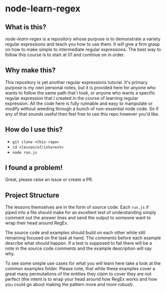 # node-learn-regex

## What is this?

*node-learn-regex* is a repository whose purpose is to demonstrate a variety regular expressions and teach you how to use them. It will give a firm grasp on how to make simple to intermediate regular expressions. The best way to follow this course is to start at 01 and continue on in order. 

## Why make this?

This repository is yet another regular expressions tutorial. It's primary purpose is my own personal notes, but it is provided here for anyone who wants to follow the same path that I took, or anyone who wants a specific regular expression that I created in the course of learning regular expression. All the code here is fully runnable and easy to manipulate or modify without weeding through a bunch of non-essential node code. So if any of that sounds useful then feel free to use this repo however you'd like.

## How do I use this?

- `git clone <this-repo>`
- `cd <lesson/of/interest>`
- `node run.js`

## I found a problem!

Great, please raise an issue or create a PR.

## Project Structure

The lessons themselves are in the form of source code. Each `run.js` if piped into a file should make for an excellent test of understanding simply comment out the answer lines and send the output to someone want to wrap their head around RegEx. 

The source code and examples should build on each other while still remaining focused on the task at hand. The comments before each example describe what should happen. If a test is supposed to fail there will be a note in the source code comments and the example description will say why. 

To see some simple use cases for what you will learn here take a look at the common examples folder. Please note, that while these examples cover a great many permutations of the entities they claim to cover they are not perfect (the intent is to wrap your head around how RegEx works and how you could go about making the pattern more and more robust). 